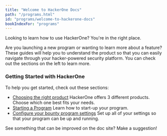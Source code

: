 ```yaml
---
title: "Welcome to HackerOne Docs"
path: "/programs.html"
id: "programs/welcome-to-hackerone-docs"
bookIndexFor: "programs"
---
```


Looking to learn how to use HackerOne? You're in the right place.

Are you launching a new program or wanting to learn more about a feature? These guides will help you to understand the product so that you can easily navigate through your hacker-powered security platform. You can check out the sections on the left to learn more.

### Getting Started with HackerOne
To help you get started, check out these sections:
* [Choosing the right product](https://hacker0x01.github.io/docs.hackerone.com/programs/overview.html)
  HackerOne offers 3 different products. Choose which one best fits your needs. 
* [Starting a Program](https://hacker0x01.github.io/docs.hackerone.com/programs/program-start-up-guide.html)
  Learn how to start-up your program. 
* [Configure your bounty program settings](https://hacker0x01.github.io/docs.hackerone.com/programs/start-h1-bounty.html)
  Set up all of your settings so that your program can be up and running.

See something that can be improved on the doc site? Make a suggestion!
